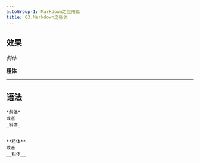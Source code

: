 ```yaml
---
autoGroup-1: Markdown之应用篇
title: 03.Markdown之强调
---
```


## 效果

*斜体*

**粗体**

***

## 语法

```
*斜体*
或者
_斜体_


**粗体**
或者
__粗体__
```
